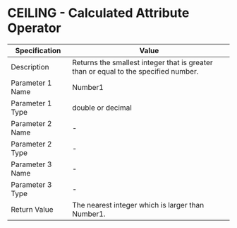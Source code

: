 #                                                 CEILING - Calculated Attribute Operator                            
                                           

| Specification    | Value                                                        |
| ---------------- | ------------------------------------------------------------ |
| Description      | Returns the smallest integer that is greater than or equal to the specified number. |
| Parameter 1 Name | Number1                                                      |
| Parameter 1 Type | double or decimal                                            |
| Parameter 2 Name | -                                                            |
| Parameter 2 Type | -                                                            |
| Parameter 3 Name | -                                                            |
| Parameter 3 Type | -                                                            |
| Return Value     | The nearest integer which is larger than Number1.            |                                                           |
